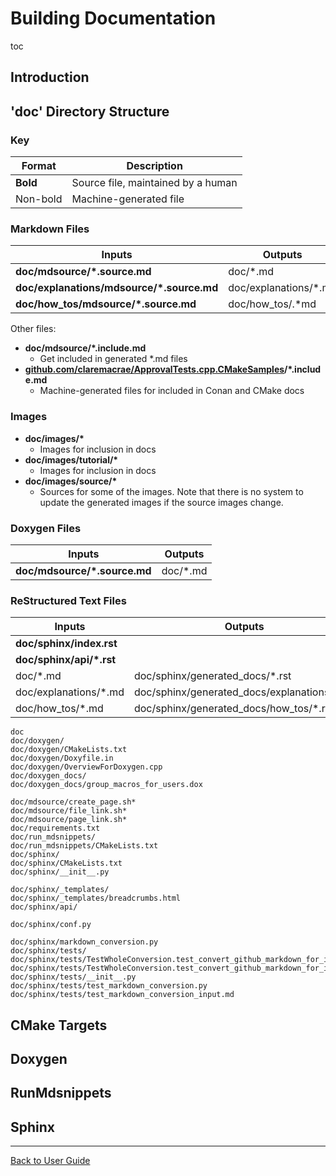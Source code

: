 <a id="top"></a>

# Building Documentation

toc

## Introduction

## 'doc' Directory Structure



### Key

| Format   | Description                        |
| -------- | ---------------------------------- |
| **Bold** | Source file, maintained by a human |
| Non-bold | Machine-generated file             |



### Markdown Files



| Inputs                                    | Outputs               |
| ----------------------------------------- | --------------------- |
| **doc/mdsource/\*.source.md**              | doc/\*.md              |
| **doc/explanations/mdsource/\*.source.md** | doc/explanations/\*.md |
| **doc/how_tos/mdsource/\*.source.md**      | doc/how_tos/.*md      |

Other files:

* **doc/mdsource/\*.include.md**
  * Get included in generated \*.md files
* **[github.com/claremacrae/ApprovalTests.cpp.CMakeSamples](https://github.com/claremacrae/ApprovalTests.cpp.CMakeSamples)/\*.include.md**
  * Machine-generated files for included in Conan and CMake docs

### Images


* **doc/images/\***
  * Images for inclusion in docs
* **doc/images/tutorial/\***
  * Images for inclusion in docs
* **doc/images/source/\***
  * Sources for some of the images. Note that there is no system to update the generated images if the source images change.



### Doxygen Files

| Inputs                                    | Outputs               |
| ----------------------------------------- | --------------------- |
| **doc/mdsource/\*.source.md**              | doc/\*.md              |



### ReStructured Text Files

| Inputs                   | Outputs                                      |
| ------------------------ | -------------------------------------------- |
| **doc/sphinx/index.rst** |                                              |
| **doc/sphinx/api/\*.rst** |                                              |
| doc/\*.md                 | doc/sphinx/generated_docs/\*.rst              |
| doc/explanations/\*.md    | doc/sphinx/generated_docs/explanations/\*.rst |
| doc/how_tos/\*.md          | doc/sphinx/generated_docs/how_tos/\*.rst       |



<!-- List created with tree -f -F -i doc | pbcopy -->


```text
doc
doc/doxygen/
doc/doxygen/CMakeLists.txt
doc/doxygen/Doxyfile.in
doc/doxygen/OverviewForDoxygen.cpp
doc/doxygen_docs/
doc/doxygen_docs/group_macros_for_users.dox

doc/mdsource/create_page.sh*
doc/mdsource/file_link.sh*
doc/mdsource/page_link.sh*
doc/requirements.txt
doc/run_mdsnippets/
doc/run_mdsnippets/CMakeLists.txt
doc/sphinx/
doc/sphinx/CMakeLists.txt
doc/sphinx/__init__.py

doc/sphinx/_templates/
doc/sphinx/_templates/breadcrumbs.html
doc/sphinx/api/

doc/sphinx/conf.py

doc/sphinx/markdown_conversion.py
doc/sphinx/tests/
doc/sphinx/tests/TestWholeConversion.test_convert_github_markdown_for_input_to_pandoc_in_root_docdir.approved.md
doc/sphinx/tests/TestWholeConversion.test_convert_github_markdown_for_input_to_pandoc_in_root_docdir.approved.rst
doc/sphinx/tests/__init__.py
doc/sphinx/tests/test_markdown_conversion.py
doc/sphinx/tests/test_markdown_conversion_input.md

```


## CMake Targets

## Doxygen

## RunMdsnippets

## Sphinx



---

[Back to User Guide](/doc/README.md#top)
